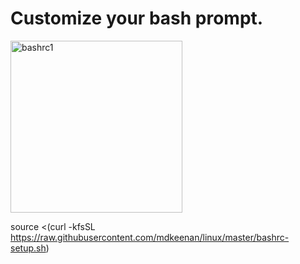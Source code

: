 <h1>Customize your bash prompt.</h1>

<img width="275" alt="bashrc1" src="https://user-images.githubusercontent.com/19628173/168522641-af113736-9cd4-4903-8585-6716642fbfb5.png">

source <(curl -kfsSL https://raw.githubusercontent.com/mdkeenan/linux/master/bashrc-setup.sh)
